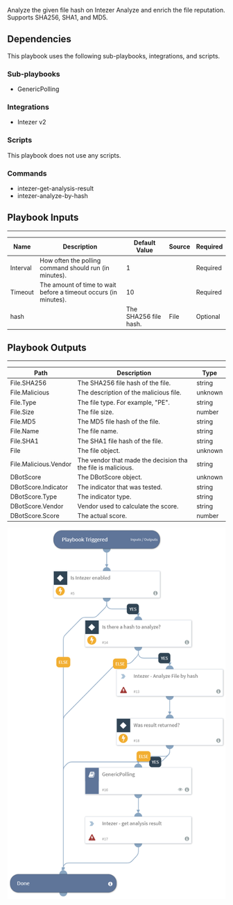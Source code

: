 Analyze the given file hash on Intezer Analyze and enrich the file reputation. Supports SHA256, SHA1, and MD5.

## Dependencies
This playbook uses the following sub-playbooks, integrations, and scripts.

### Sub-playbooks
* GenericPolling

### Integrations
* Intezer v2

### Scripts
This playbook does not use any scripts.

### Commands
* intezer-get-analysis-result
* intezer-analyze-by-hash

## Playbook Inputs
---

| **Name** | **Description** | **Default Value** | **Source** | **Required** |
| --- | --- | --- | --- | --- |
| Interval | How often the polling command should run (in minutes). | 1 |  | Required |
| Timeout | The amount of time to wait before a timeout occurs (in minutes). | 10 |  | Required |
| hash |  | The SHA256 file hash. | File | Optional |

## Playbook Outputs
---

| **Path** | **Description** | **Type** |
| --- | --- | --- |
| File.SHA256 | The SHA256 file hash of the file. | string |
| File.Malicious | The description of the malicious file. | unknown |
| File.Type | The file type. For example, "PE". | string |
| File.Size | The file size. | number |
| File.MD5 | The MD5 file hash of the file. | string |
| File.Name | The file name. | string |
| File.SHA1 | The SHA1 file hash of the file. | string |
| File | The file object. | unknown |
| File.Malicious.Vendor | The vendor that made the decision tha the file is malicious. | string |
| DBotScore | The DBotScore object. | unknown |
| DBotScore.Indicator | The indicator that was tested. | string |
| DBotScore.Type | The indicator type. | string |
| DBotScore.Vendor | Vendor used to calculate the score. | string |
| DBotScore.Score | The actual score. | number |

![Intezer_Analyze_by_hash](https://github.com/ElazarK/content-docs/blob/master/images/playbooks/Intezer_Analyze_by_hash.png)

